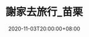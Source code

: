 ---
title: "謝家去旅行_苗栗"
date: 2020-11-03T20:00:00+08:00
draft: false
type: posts
tags: ["Travel"]
slug: "miaoli"
---